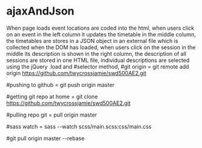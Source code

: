 # ajaxAndJson
When page loads event locations are coded into the html, when users click on an event in the left column it updates the timetable in the middle column, the timetables are stores in a JSON object in an external file which is collected when the DOM has loaded, when users click on the session in the middle its description is shown in the right column, the description of all sessions are stored in one HTML file,  individual descriptions are selected using the jQuery .load and #selector method, 
#git origin = git remote add origin https://github.com/twycrossjamie/swd500AE2.git

#pushing to github = git push origin master

#getting git repo at home = git clone https://github.com/twycrossjamie/swd500AE2.git

#pulling repo git = pull origin master

#sass watch = sass --watch scss/main.scss:css/main.css

#git pull origin master --rebase

